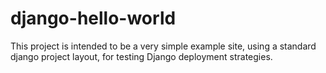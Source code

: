 # django-hello-world

This project is intended to be a very simple example site, using a standard django project layout, for testing Django deployment strategies.
